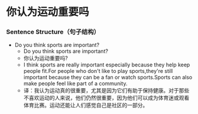 # 你认为运动重要吗

### Sentence Structure（句子结构）

- Do you think sports are important?
  - Do you think sports are important?
  - 你认为运动重要吗?
  - I think sports are really important especially because they help keep people fit.For people who don't like to play sports,they're still important because they can be a fan or watch sports.Sports can also make people feel like part of a community.
  - 译：我认为运动真的很重要，尤其是因为它们有助于保持健康。对于那些不喜欢运动的人来说，他们仍然很重要，因为他们可以成为体育迷或观看体育比赛。运动还能让人们感觉自己是社区的一部分。
